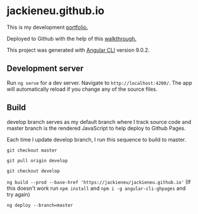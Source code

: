 # jackieneu.github.io

This is my development [portfolio.](https://jackieneu.github.io/) 

Deployed to Github with the help of this [walkthrough.](https://medium.com/@elanaolson/deploying-a-personal-website-to-github-pages-da2af6167f8b)

This project was generated with [Angular CLI](https://github.com/angular/angular-cli) version 9.0.2.

## Development server

Run `ng serve` for a dev server. Navigate to `http://localhost:4200/`. The app will automatically reload if you change any of the source files.

## Build

develop branch serves as my default branch where I track source code and master branch is the rendered JavaScript to help deploy to Github Pages.

Each time I update develop branch, I run this sequence to build to master.

`git checkout master`

`git pull origin develop`

`git checkout develop`

`ng build --prod --base-href 'https://jackieneu/jackieneu.github.io'` (If this doesn't work run `npm install` and `npm i -g angular-cli-ghpages` and try again)

`ng deploy --branch=master`
